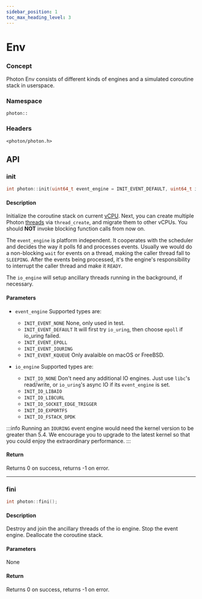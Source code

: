 ```yaml
---
sidebar_position: 1
toc_max_heading_level: 3
---
```


# Env

### Concept

Photon Env consists of different kinds of engines and a simulated coroutine stack in userspace.

### Namespace

`photon::`

### Headers

`<photon/photon.h>`

## API

### init

```cpp
int photon::init(uint64_t event_engine = INIT_EVENT_DEFAULT, uint64_t io_engine = INIT_IO_DEFAULT);
```

#### Description

Initialize the coroutine stack on current [vCPU](vcpu-and-multicore). Next, you can create multiple Photon [threads](thread) via `thread_create`, and migrate them to other vCPUs. You should **NOT** invoke blocking function calls from now on.

The `event_engine` is platform independent. It cooperates with the scheduler and decides the way it polls fd and processes events. Usually we would do a non-blocking `wait` for events on a thread, making the caller thread fall to `SLEEPING`. After the events being processed, it's the engine's responsibility to interrupt the caller thread and make it `READY`.

The `io_engine` will setup ancillary threads running in the background, if necessary.

#### Parameters

- `event_engine` Supported types are:
	
	- `INIT_EVENT_NONE` None, only used in test.
	- `INIT_EVENT_DEFAULT` It will first try `io_uring`, then choose `epoll` if io_uring failed.
	- `INIT_EVENT_EPOLL`
	- `INIT_EVENT_IOURING`
	- `INIT_EVENT_KQUEUE` Only avalaible on macOS or FreeBSD.

- `io_engine` Supported types are:

	- `INIT_IO_NONE` Don't need any additional IO engines. Just use `libc`'s read/write, or `io_uring`'s async IO if its `event_engine` is set.
	- `INIT_IO_LIBAIO`
	- `INIT_IO_LIBCURL`
	- `INIT_IO_SOCKET_EDGE_TRIGGER`
	- `INIT_IO_EXPORTFS`
	- `INIT_IO_FSTACK_DPDK`

:::info
Running an `IOURING` event engine would need the kernel version to be greater than 5.4.
We encourage you to upgrade to the latest kernel so that you could enjoy the extraordinary performance.
:::

#### Return

Returns 0 on success, returns -1 on error.

----

### fini

```cpp
int photon::fini();
```

#### Description

Destroy and join the ancillary threads of the io engine. Stop the event engine. Deallocate the coroutine stack.

#### Parameters

None

#### Return

Returns 0 on success, returns -1 on error.